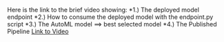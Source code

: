



Here is the link to the brief video showing:
*1.) The deployed model endpoint
*2.) How to consume the deployed model with the endpoint.py script
*3.) The AutoML model ==> best selected model
*4.) The Published Pipeline
[Link to Video](https://www.loom.com/share/19379c75f6bf4158a697814dd1465fbf)

